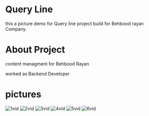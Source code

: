# Query Line

  this a picture demo for Query line project build for Behbood rayan Company.
  
 # About Project
 
  content managment for Behbood Rayan
 
  worked as Backend Developer 
  
 # pictures
 
![1vid](https://user-images.githubusercontent.com/95680946/161745036-7678ccd3-05b4-4afa-b257-529697ab80bf.jpg)
![2vid](https://user-images.githubusercontent.com/95680946/161744831-9b9151e7-6fd3-4d0f-bf70-8e69ecc0d5c4.jpg)
![3vid](https://user-images.githubusercontent.com/95680946/161744844-dd3b5061-3bcf-4705-b763-ecaf3a5777f1.jpg)
![4vid](https://user-images.githubusercontent.com/95680946/161744852-33bfc427-7c54-4ed4-b394-283ef7e53653.jpg)
![5vid](https://user-images.githubusercontent.com/95680946/161744862-fcf0a2db-4c73-4b92-bf99-9afcc89ad340.jpg)
![6vid](https://user-images.githubusercontent.com/95680946/161744871-79189710-7eed-4256-b9d1-707960ff1393.jpg)
 
